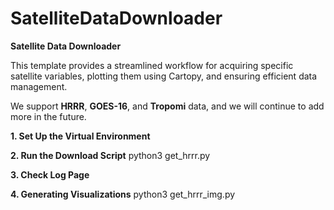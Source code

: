 # SatelliteDataDownloader
**Satellite Data Downloader**

This template provides a streamlined workflow for acquiring specific satellite variables, plotting them using Cartopy, and ensuring efficient data management.

We support **HRRR**, **GOES-16**, and **Tropomi** data, and we will continue to add more in the future.

**1. Set Up the Virtual Environment**


**2. Run the Download Script** 
python3 get_hrrr.py

**3. Check Log Page**

**4. Generating Visualizations** 
python3 get_hrrr_img.py
